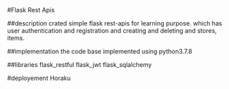 #Flask Rest Apis

##description
crated simple flask rest-apis for learning purpose. which has user authentication and registration and creating and deleting and stores, items.

##implementation
the code base implemented using python3.7.8

##libraries
flask_restful
flask_jwt
flask_sqlalchemy

#deployement
Horaku
